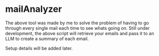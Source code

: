 # mailAnalyzer

The above tool was made by me to solve the problem of having to go through every single mail each time to see whats going on. Still under development, the above script will retrieve your emails and pass it to an LLM to create a summary of each email.

Setup details will be added later.
